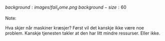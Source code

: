 $background:images/fail_some.png$
$background-size:60%$

Note:

Hva skjer når maskiner kræsjer? Først vil det
kanskje ikke være noe problem. Kanskje tjenesten
takler at den har litt mindre ressurser. Eller
ikke.
